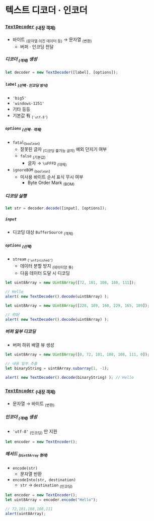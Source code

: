텍스트 디코더 · 인코더
=================

### [`TextDecoder`](https://encoding.spec.whatwg.org/#interface-textdecoder) <sub>(내장 객체)</sub>
- 바이트 <sub>(문자열 이진 데이터 등)</sub> → 문자열 <sub>(변환)</sub>
  - 버퍼 · 인코딩 전달

##### 디코더 <sub>(객체)</sub> 생성
```javascript
let decoder = new TextDecoder([label], [options]);
```

##### `label` <sub>(선택 · 인코딩 방식)</sub>
- `'big5'`
- `'windows-1251'`
- 기타 등등
- 기본값 有 <sub>(`'utf-8'`)</sub>

##### `options` <sub>(선택 · 객체)</sub>
- `fatal`<sub>(`boolean`)</sub>
  - 잘못된 글자 <sub>(디코딩 불가능 글자)</sub> 예외 던지기 여부
  - `false` <sub>(기본값)</sub>
    - 글자 → `\uFFFD` <sub>(대체)</sub>
- `ignoreBOM` <sub>(`boolean`)</sub>
  - 미사용 바이트 순서 표식 무시 여부
    - Byte Order Mark <sub>(BOM)</sub>

##### 디코딩 실행
```javascript
let str = decoder.decode([input], [options]);
```

##### `input`
- 디코딩 대상 `BufferSource` <sub>(객체)</sub>

##### `options` <sub>(선택)</sub>
- `stream` <sub>(`'unfinished'`)</sub>
  - 데이터 분할 방지 <sub>(데이터양 多)</sub>
  - 다음 데이터 도달 시 디코딩
```javascript
let uint8Array = new Uint8Array([72, 101, 108, 108, 111]);

// Hello
alert( new TextDecoder().decode(uint8Array) );
```
```javascript
let uint8Array = new Uint8Array([228, 189, 160, 229, 165, 189]);

// 你好
alert( new TextDecoder().decode(uint8Array) );
```

##### 버퍼 일부 디코딩
- 버퍼 하위 배열 뷰 생성
```javascript
let uint8Array = new Uint8Array([0, 72, 101, 108, 108, 111, 0]);

// 내용 일부 추출
let binaryString = uint8Array.subarray(1, -1);

alert( new TextDecoder().decode(binaryString) ); // Hello
```

### [`TextEncoder`](https://encoding.spec.whatwg.org/#interface-textencoder) <sub>(내장 객체)</sub>
- 문자열 → 바이트 <sub>(변환)</sub>

##### 인코더 <sub>(객체)</sub> 생성
- `'utf-8'` <sub>(인코딩)</sub> 만 지원
```javascript
let encoder = new TextEncoder();
```

##### 메서드 <sub>(`Uint8Array` 형태)</sub>
- `encode(str)`
  - 문자열 반환
- `encodeInto(str, destination)`
  - `str` → `destination` <sub>(인코딩)</sub>
```javascript
let encoder = new TextEncoder();
let uint8Array = encoder.encode("Hello");

// 72,101,108,108,111
alert(uint8Array);
```
